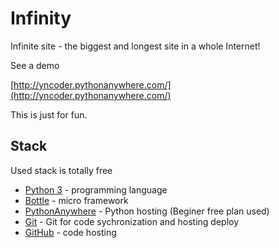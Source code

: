 # Infinity

Infinite site - the biggest and longest site in a whole Internet!

See a demo

[http://yncoder.pythonanywhere.com/](http://yncoder.pythonanywhere.com/)

This is just for fun.

## Stack

Used stack is totally free

* [Python 3](https://www.python.org/) - programming language
* [Bottle](https://github.com/bottlepy/bottle) - micro framework
* [PythonAnywhere](https://www.pythonanywhere.com/) - Python hosting (Beginer free plan used)
* [Git](https://git-scm.com/) - Git for code sychronization and hosting deploy
* [GitHub](https://github.com/yn-coder/infinity) - code hosting
